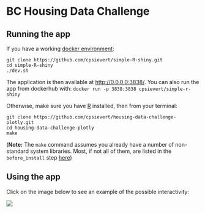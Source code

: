 # BC Housing Data Challenge



## Running the app

If you have a working [docker environment](https://docs.docker.com/engine/):

```shell
git clone https://github.com/cpsievert/simple-R-shiny.git
cd simple-R-shiny
./dev.sh
```

The application is then available at <http://0.0.0.0:3838/>. You can also run the app from dockerhub with: `docker run -p 3838:3838 cpsievert/simple-r-shiny`

Otherwise, make sure you have [R](https://cran.r-project.org/) installed, then from your terminal:

```shell
git clone https://github.com/cpsievert/housing-data-challenge-plotly.git
cd housing-data-challenge-plotly
make
```

(**Note:** The `make` command assumes you already have a number of non-standard system libraries. Most, if not all of them, are listed in the `before_install` step [here](https://github.com/edzer/sfr/blob/master/.travis.yml))

## Using the app

Click on the image below to see an example of the possible interactivity:

<a href="https://i.imgur.com/WvSQ8ze.gif">
  <img src="http://i.imgur.com/pV9Gjb8.png" />
</a>
